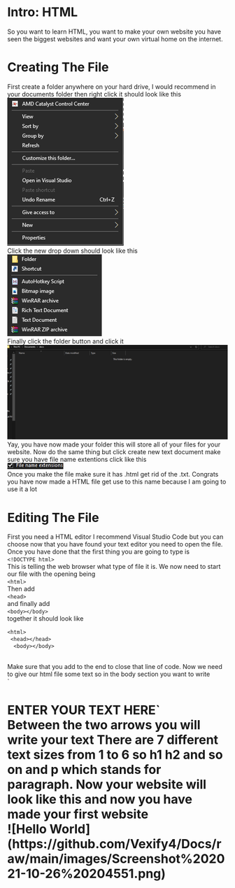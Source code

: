 # Intro: HTML
So you want to learn HTML, you want to make your own website you have seen the biggest websites and want your own virtual home on the internet.
# Creating The File
First create a folder anywhere on your hard drive, I would recommend in your documents folder then right click it should look like this
<br>
![New Folder](https://github.com/Vexify4/Docs/raw/main/images/image.png)
<br>
Click the new drop down should look like this 
<br>
![New Folder](https://github.com/Vexify4/Docs/raw/main/images/Screenshot%202021-10-26%20200944.png)
<br>
Finally click the folder button and click it
![New Folder](https://github.com/Vexify4/Docs/raw/main/images/Screenshot%202021-10-26%20201216.png)
Yay, you have now made your folder this will store all of your files for your website.
Now do the same thing but click create new text document make sure you have file name extentions click like this
<br>
![New File](https://github.com/Vexify4/Docs/raw/main/images/Screenshot%202021-10-26%20201954.png)
<br>
Once you make the file make sure it has .html get rid of the .txt. Congrats you have now made a HTML file get use to this name because I am going to use it a lot
# Editing The File
First you need a HTML editor I recommend Visual Studio Code but you can choose now that you have found your text editor you need to open the file. Once you have done that the first thing you are going to type is
<br>
`<!DOCTYPE html>`
<br>
This is telling the web browser what type of file it is. We now need to start our file with the opening being
<br>
`<html>`
<br>
Then add
<br>
`<head>`
<br>
and finally add
<br>
`<body></body>`
<br>
together it should look like
<br>
```
<html>
 <head></head>
  <body></body>
```
<br>
Make sure that you add to the end to close that line of code. Now we need to give our html file some text so in the body section you want to write
<br>
`<h1>ENTER YOUR TEXT HERE`
<br>
Between the two arrows you will write your text
There are 7 different text sizes from 1 to 6 so h1 h2 and so on and p which stands for paragraph.
Now your website will look like this and now you have made your first website
<br>
![Hello World](https://github.com/Vexify4/Docs/raw/main/images/Screenshot%202021-10-26%20204551.png)
<br>



